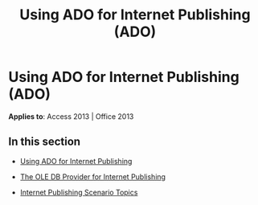 ﻿---
title: Using ADO for Internet Publishing (ADO)
TOCTitle: Using ADO for Internet Publishing
ms:assetid: e5621d28-64be-44f3-ba6e-5de1d4ea9922
ms:mtpsurl: https://msdn.microsoft.com/library/JJ250165(v=office.15)
ms:contentKeyID: 48548358
ms.date: 09/18/2015
mtps_version: v=office.15
---

# Using ADO for Internet Publishing (ADO)


**Applies to**: Access 2013 | Office 2013

## In this section

  - [Using ADO for Internet Publishing](using-ado-for-internet-publishing.md)

  - [The OLE DB Provider for Internet Publishing](the-ole-db-provider-for-internet-publishing.md)

  - [Internet Publishing Scenario Topics](internet-publishing-scenario-topics.md)

